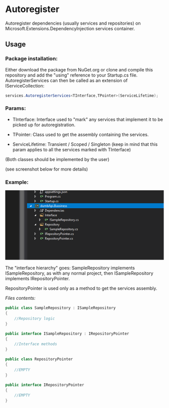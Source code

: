 # Autoregister

Autoregister dependencies (usually services and repositories) on Microsoft.Extensions.DependencyInjection services container.

## Usage

### Package installation:

Either download the package from NuGet.org or clone and compile this repository and add the "using" reference to your Startup.cs file. 
AutoregisterServices can then be called as an extension of IServiceCollection:

```csharp
services.AutoregisterServices<TInterface,TPointer>(ServiceLifetime);
```

### Params:


- TInterface: Interface used to "mark" any services that implement it to be picked up for autoregistration.

- TPointer: Class used to get the assembly containing the services.

- ServiceLifetime: Transient / Scoped / Singleton (keep in mind that this param applies to all the services marked with TInterface)

(Both classes should be implemented by the user)

(see screenshot below for more details)


### Example:


![](https://raw.githubusercontent.com/jmolla31/Autoregister/master/readmeShot.png)


The "interface hierarchy" goes: SampleRepository implements ISampleRepository, as with any normal project, then ISampleRepository implements IRepositoryPointer.

RepositoryPointer is used only as a method to get the services assembly.


*Files contents:*

```csharp
public class SampleRepository : ISampleRepository 
{
    //Repository logic
}
```

```csharp
public interface ISampleRepository : IRepositoryPointer 
{
    //Interface methods
}
```

```csharp
public class RepositoryPointer 
{
    //EMPTY
}
```

```csharp
public interface IRepositoryPointer 
{
    //EMPTY
}
```





